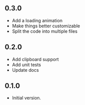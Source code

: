 ## 0.3.0
- Add a loading animation
- Make things better customizable
- Split the code into multiple files

## 0.2.0
- Add clipboard support
- Add unit tests
- Update docs

## 0.1.0

- Initial version.
